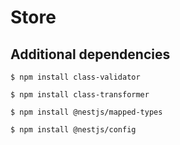 # Store

## Additional dependencies

    $ npm install class-validator

    $ npm install class-transformer

    $ npm install @nestjs/mapped-types

    $ npm install @nestjs/config
